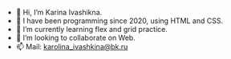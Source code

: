 - 👋 Hi, I’m Karina Ivashikna.
- 👀 I have been programming since 2020, using HTML and CSS.
- 🌱 I’m currently learning flex and grid practice.
- 💞️ I’m looking to collaborate on Web.
- 📫 Mail: karolina_ivashkina@bk.ru



<!---
Ivashkina13/Ivashkina13 is a ✨ special ✨ repository because its `README.md` (this file) appears on your GitHub profile.
You can click the Preview link to take a look at your changes.
--->
